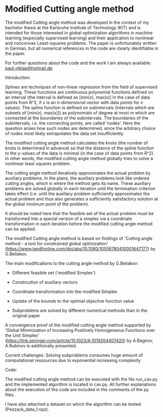 # Modified Cutting angle method

The modified Cutting angle method was developed in the context of my bachelor thesis at the Karlsruhe Institute of Technology (KIT) and is intended for those interested in global optimization algorithms in machine learning (especially supervised learning) and their application to nonlinear and nonconvex Least-squares problems. The paper is unfortunately written in German, but all numerical references in the code are clearly identifiable in the paper. 

For further questions about the code and the work I am always available: paul-niklas@hotmail.de.

Introduction:

Splines are techniques of non-linear regression from the field of supervised learning.
These functions are continuous polynomial functions defined on an interval (the interval is defined as [min(x), max(x)] in the case of data points from R^2, if x is an n-dimensional vector with data points for x values). The spline function is defined on subintervals (intervals which are subsets of [min(x), max(x)]) as polynomials of degree at most m which are connected at the boundaries of the subintervals.  The boundaries of the subintervals, i.e. the connecting points, are called 'nodes'. 
Here the question arises how such nodes are determined, since the arbitrary choice of nodes most likely extrapolates the data set insufficiently. 

The modified cutting angle method calculates the knots (the number of knots is determined in advance) so that the distance of the spline function to the y-values of the data is minimal (in the case of data points from R^2). In other words, the modified cutting angle method globally tries to solve a nonlinear least squares problem. 

The cutting angle method iteratively approximates the actual problem by auxiliary problems. In the plane, the auxiliary problems look like ordered cutting angles, which is where the method gets its name. These auxiliary problems are solved globally in each iteration until the termination criterion takes effect (i.e. until the auxiliary problem sufficiently approximates the actual problem and thus also generates a sufficiently satisfactory solution at the global minimum point of the problem). 

It should be noted here that the feasible set of the actual problem must be transformed into a special version of a simplex via a coordinate transformation in each iteration before the modified cutting angle method can be applied.

The modified Cutting angle method is based on findings of 'Cutting angle method - a tool for constrained global optimization' (https://www.tandfonline.com/doi/abs/10.1080/10556780410001647177) by G.Beliakov.

The main modifications to the cutting angle method by G.Beliakov:

- Different feasible set ('modified Simplex')

- Constrcution of auxiliary vectors

- Coordinate transformation into the modified Simplex

- Update of the bounds to the optimal objective function value 

- Subproblems are solved by different numerical methods than in the original paper

A convergence proof of the modified cutting angle method supported by 'Global Minimization of Increasing Positively Homogeneous Functions over the Unit Simplex' (https://link.springer.com/article/10.1023/A:1019204407420) by A.Bagirov, A.Rubinov is additionally presented.

Current challenges: Solving subproblems consumes huge amount of computational ressources due to exponential increasing complexity

Code:

The modified cutting angle method can be executed with the file run_cav.py and the implemented algorithm is located in cav.py. All further explanations about the execution of the code are included in the comments of the py files.

I have also attached a dataset on which the algorithm can be tested (Pezzack_data_1.npz).
